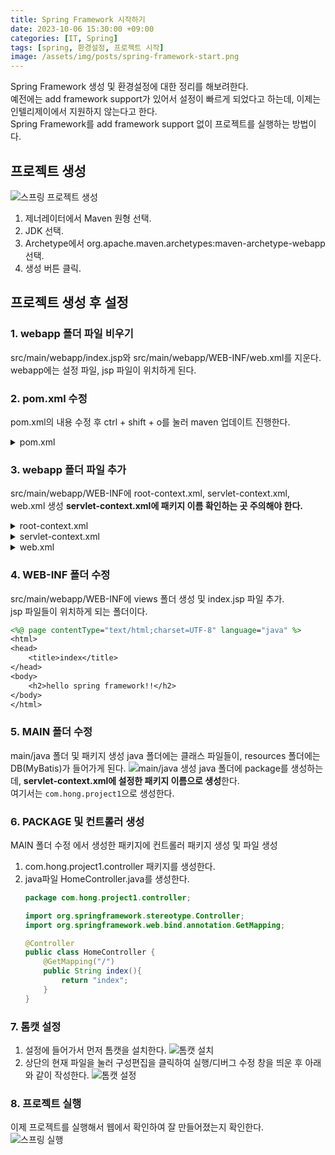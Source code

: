 ```yaml
---
title: Spring Framework 시작하기
date: 2023-10-06 15:30:00 +09:00
categories: [IT, Spring]
tags: [spring, 환경설정, 프로젝트 시작]
image: /assets/img/posts/spring-framework-start.png
---
```



Spring Framework 생성 및 환경설정에 대한 정리를 해보려한다.     
예전에는 add framework support가 있어서 설정이 빠르게 되었다고 하는데, 이제는 인텔리제이에서 지원하지 않는다고 한다.   
Spring Framework를 add framework support 없이 프로젝트를 실행하는 방법이다.

## 프로젝트 생성
![스프링 프로젝트 생성](https://github.com/honge7694/honge7694.github.io/assets/76715487/ae05bea6-0019-45d3-b84e-1060da2ad33f)
1. 제너레이터에서 Maven 원형 선택.
2. JDK 선택.
3. Archetype에서 org.apache.maven.archetypes:maven-archetype-webapp 선택.
4. 생성 버튼 클릭.

## 프로젝트 생성 후 설정

### 1. webapp 폴더 파일 비우기
src/main/webapp/index.jsp와 src/main/webapp/WEB-INF/web.xml를 지운다.
webapp에는 설정 파일, jsp 파일이 위치하게 된다.

### 2. pom.xml 수정
pom.xml의 내용 수정 후 ctrl + shift + o를 눌러 maven 업데이트 진행한다.
<details>
<summary>pom.xml</summary>

<div markdown="1">

```xml
<project xmlns="http://maven.apache.org/POM/4.0.0" xmlns:xsi="http://www.w3.org/2001/XMLSchema-instance"
  xsi:schemaLocation="http://maven.apache.org/POM/4.0.0 http://maven.apache.org/maven-v4_0_0.xsd">
  <modelVersion>4.0.0</modelVersion>
  <groupId>org.example</groupId>
  <artifactId>springframework_practice</artifactId>
  <packaging>war</packaging>
  <version>1.0-SNAPSHOT</version>
  <name>springframework_practice Maven Webapp</name>
  <url>http://maven.apache.org</url>

  <properties>
	<project.build.sourceEncoding>UTF-8</project.build.sourceEncoding>
	<maven.compiler.source>11</maven.compiler.source>
	<maven.compiler.target>11</maven.compiler.target>
	<java-version>11</java-version>
	<org.springframework-version>5.3.20</org.springframework-version>
	<org.slf4j-version>1.7.25</org.slf4j-version>
  </properties>

  <dependencies>
	<!-- Spring -->
	<dependency>
	  <groupId>org.springframework</groupId>
	  <artifactId>spring-context</artifactId>
	  <version>${org.springframework-version}</version>
	  <exclusions>
		<!-- Exclude Commons Logging in favor of SLF4j -->
		<exclusion>
		  <groupId>commons-logging</groupId>
		  <artifactId>commons-logging</artifactId>
		</exclusion>
	  </exclusions>
	</dependency>
	<dependency>
	  <groupId>org.springframework</groupId>
	  <artifactId>spring-webmvc</artifactId>
	  <version>${org.springframework-version}</version>
	</dependency>

	<!-- Logging -->
	<dependency>
	  <groupId>org.slf4j</groupId>
	  <artifactId>slf4j-api</artifactId>
	  <version>${org.slf4j-version}</version>
	</dependency>
	<dependency>
	  <groupId>org.slf4j</groupId>
	  <artifactId>jcl-over-slf4j</artifactId>
	  <version>${org.slf4j-version}</version>
	  <scope>runtime</scope>
	</dependency>

	<!-- @Inject -->
	<dependency>
	  <groupId>javax.inject</groupId>
	  <artifactId>javax.inject</artifactId>
	  <version>1</version>
	</dependency>

	<!-- javax.servlet-api -->
	<dependency>
	  <groupId>javax.servlet</groupId>
	  <artifactId>javax.servlet-api</artifactId>
	  <version>3.1.0</version>
	  <scope>provided</scope>
	</dependency>
	<dependency>
	  <groupId>javax.servlet.jsp</groupId>
	  <artifactId>jsp-api</artifactId>
	  <version>2.1</version>
	  <scope>provided</scope>
	</dependency>
	<dependency>
	  <groupId>javax.servlet</groupId>
	  <artifactId>jstl</artifactId>
	  <version>1.2</version>
	</dependency>

	<!-- data base -->
	<dependency>
	  <groupId>mysql</groupId>
	  <artifactId>mysql-connector-java</artifactId>
	  <version>8.0.22</version>
	</dependency>
	<dependency>
	  <groupId>org.mybatis</groupId>
	  <artifactId>mybatis</artifactId>
	  <version>3.5.6</version>
	</dependency>
	<dependency>
	  <groupId>org.mybatis</groupId>
	  <artifactId>mybatis-spring</artifactId>
	  <version>1.3.2</version>
	</dependency>
	<dependency>
	  <groupId>org.springframework</groupId>
	  <artifactId>spring-jdbc</artifactId>
	  <version>${org.springframework-version}</version>
	</dependency>
	<dependency>
	  <groupId>org.apache.tomcat</groupId>
	  <artifactId>tomcat-dbcp</artifactId>
	  <version>9.0.31</version>
	</dependency>

	<!-- fileupload -->
	<dependency>
	  <groupId>commons-fileupload</groupId>
	  <artifactId>commons-fileupload</artifactId>
	  <version>1.3.1</version>
	</dependency>

	<!-- Lombok -->
	<dependency>
	  <groupId>org.projectlombok</groupId>
	  <artifactId>lombok</artifactId>
	  <version>1.18.12</version>
	  <scope>provided</scope>
	</dependency>

	<!-- json -->
	<dependency>
	  <groupId>com.googlecode.json-simple</groupId>
	  <artifactId>json-simple</artifactId>
	  <version>1.1.1</version>
	</dependency>
	<dependency>
	  <groupId>com.google.code.gson</groupId>
	  <artifactId>gson</artifactId>
	  <version>2.8.2</version>
	</dependency>
	<!-- jackson-core -->
	<dependency>
	  <groupId>com.fasterxml.jackson.core</groupId>
	  <artifactId>jackson-core</artifactId>
	  <version>2.9.2</version>
	</dependency>
	<dependency>
	  <groupId>junit</groupId>
	  <artifactId>junit</artifactId>
	  <version>4.11</version>
	  <scope>test</scope>
	</dependency>
  </dependencies>

  <build>
	<finalName>mvc_test</finalName>
	<pluginManagement><!-- lock down plugins versions to avoid using Maven defaults (may be moved to parent pom) -->
	  <plugins>
		<plugin>
		  <artifactId>maven-clean-plugin</artifactId>
		  <version>3.1.0</version>
		</plugin>
		<!-- see http://maven.apache.org/ref/current/maven-core/default-bindings.html#Plugin_bindings_for_war_packaging -->
		<plugin>
		  <artifactId>maven-resources-plugin</artifactId>
		  <version>3.0.2</version>
		</plugin>
		<plugin>
		  <artifactId>maven-compiler-plugin</artifactId>
		  <version>3.8.0</version>
		</plugin>
		<plugin>
		  <artifactId>maven-surefire-plugin</artifactId>
		  <version>2.22.1</version>
		</plugin>
		<plugin>
		  <artifactId>maven-war-plugin</artifactId>
		  <version>3.2.2</version>
		</plugin>
		<plugin>
		  <artifactId>maven-install-plugin</artifactId>
		  <version>2.5.2</version>
		</plugin>
		<plugin>
		  <artifactId>maven-deploy-plugin</artifactId>
		  <version>2.8.2</version>
		</plugin>
	  </plugins>
	</pluginManagement>
	<plugins>
	  <plugin>
		<groupId>org.apache.maven.plugins</groupId>
		<artifactId>maven-compiler-plugin</artifactId>
		<configuration>
		  <source>11</source>
		  <target>11</target>
		</configuration>
	  </plugin>
	</plugins>
  </build>
</project>

```
</div>
</details>

### 3. webapp 폴더 파일 추가
src/main/webapp/WEB-INF에 root-context.xml, servlet-context.xml, web.xml 생성
**servlet-context.xml에 패키지 이름 확인하는 곳 주의해야 한다.**

<details>
<summary>root-context.xml</summary>

<div markdown="1">

```xml
<?xml version="1.0" encoding="UTF-8"?>
<beans xmlns="http://www.springframework.org/schema/beans"
	   xmlns:xsi="http://www.w3.org/2001/XMLSchema-instance"
	   xmlns:jdbc="http://www.springframework.org/schema/jdbc"
	   xmlns:tx="http://www.springframework.org/schema/tx"
	   xmlns:aop="http://www.springframework.org/schema/aop"
	   xsi:schemaLocation="http://www.springframework.org/schema/jdbc http://www.springframework.org/schema/jdbc/spring-jdbc.xsd
		http://www.springframework.org/schema/beans http://www.springframework.org/schema/beans/spring-beans.xsd
		http://www.springframework.org/schema/aop http://www.springframework.org/schema/aop/spring-aop.xsd
		http://www.springframework.org/schema/tx http://www.springframework.org/schema/tx/spring-tx.xsd">
</beans>
```
</div>

</details>

<details>
<summary>servlet-context.xml</summary>

<div markdown="1">

```xml
<?xml version="1.0" encoding="UTF-8"?>
<beans:beans xmlns="http://www.springframework.org/schema/mvc"
			 xmlns:xsi="http://www.w3.org/2001/XMLSchema-instance"
			 xmlns:beans="http://www.springframework.org/schema/beans"
			 xmlns:context="http://www.springframework.org/schema/context"
			 xsi:schemaLocation="http://www.springframework.org/schema/mvc http://www.springframework.org/schema/mvc/spring-mvc.xsd
		http://www.springframework.org/schema/beans http://www.springframework.org/schema/beans/spring-beans.xsd
		http://www.springframework.org/schema/context http://www.springframework.org/schema/context/spring-context.xsd">

	<annotation-driven />

	<!-- Handles HTTP GET requests for /resources/** by efficiently serving up static resources in the ${webappRoot}/resources directory -->
	<resources mapping="/resources/**" location="/resources/"/>

	<!-- Resolves views selected for rendering by @Controllers to .jsp resources in the /WEB-INF/views directory -->
	<beans:bean class="org.springframework.web.servlet.view.InternalResourceViewResolver">
		<beans:property name="prefix" value="/WEB-INF/views/" />
		<beans:property name="suffix" value=".jsp" />
	</beans:bean>

	<!-- 프로젝트 패키지 이름 확인 -->
	<context:component-scan base-package="com.hong.project1" />

</beans:beans>
```
</div>

</details>

<details>
<summary>web.xml</summary>

<div markdown="1">

```xml
<?xml version="1.0" encoding="UTF-8"?>
<web-app xmlns:xsi="http://www.w3.org/2001/XMLSchema-instance"
		 xmlns="http://xmlns.jcp.org/xml/ns/javaee"
		 xsi:schemaLocation="http://xmlns.jcp.org/xml/ns/javaee http://xmlns.jcp.org/xml/ns/javaee/web-app_3_1.xsd"
		 version="3.1">

	<context-param>
		<param-name>contextConfigLocation</param-name>
		<param-value>
			/WEB-INF/root-context.xml
		</param-value>
	</context-param>

	<listener>
		<listener-class>org.springframework.web.context.ContextLoaderListener</listener-class>
	</listener>

	<servlet>
		<servlet-name>appServlet</servlet-name>
		<servlet-class>org.springframework.web.servlet.DispatcherServlet</servlet-class>
		<init-param>
			<param-name>contextConfigLocation</param-name>
			<param-value>/WEB-INF/servlet-context.xml</param-value>
		</init-param>
		<load-on-startup>1</load-on-startup>
	</servlet>

	<servlet-mapping>
		<servlet-name>appServlet</servlet-name>
		<url-pattern>/</url-pattern>
	</servlet-mapping>

	<filter>
		<filter-name>encodingFilter</filter-name>
		<filter-class>org.springframework.web.filter.CharacterEncodingFilter</filter-class>
		<init-param>
			<param-name>encoding</param-name>
			<param-value>UTF-8</param-value>
		</init-param>
	</filter>

	<filter-mapping>
		<filter-name>encodingFilter</filter-name>
		<url-pattern>/*</url-pattern>
	</filter-mapping>

</web-app>
```
</div>

</details>
 
### 4. WEB-INF 폴더 수정
src/main/webapp/WEB-INF에 views 폴더 생성 및 index.jsp 파일 추가.    
jsp 파일들이 위치하게 되는 폴더이다.
	
```jsp
<%@ page contentType="text/html;charset=UTF-8" language="java" %>
<html>
<head>
	<title>index</title>
</head>
<body>
	<h2>hello spring framework!!</h2>
</body>
</html>
```

### 5. MAIN 폴더 수정
main/java 폴더 및 패키지 생성
java 폴더에는 클래스 파일들이, resources 폴더에는 DB(MyBatis)가 들어가게 된다.
![main/java 생성](https://github.com/honge7694/honge7694.github.io/assets/76715487/1a8d3348-5172-4150-a143-36835b7f9ebd)
java 폴더에 package를 생성하는데, **servlet-context.xml에 설정한 패키지 이름으로 생성**한다.    
여기서는 `com.hong.project1`으로 생성한다.

### 6. PACKAGE 및 컨트롤러 생성
MAIN 폴더 수정 에서 생성한 패키지에 컨트롤러 패키지 생성 및 파일 생성
1. com.hong.project1.controller 패키지를 생성한다.
2. java파일 HomeController.java를 생성한다.
    ```java
    package com.hong.project1.controller;

    import org.springframework.stereotype.Controller;
    import org.springframework.web.bind.annotation.GetMapping;

    @Controller
    public class HomeController {
        @GetMapping("/")
        public String index(){
            return "index";
        }
    }

    ```

### 7. 톰캣 설정
1. 설정에 들어가서 먼저 톰캣을 설치한다.
	![톰캣 설치](https://github.com/honge7694/honge7694.github.io/assets/76715487/567a9fbf-e017-40fc-aff7-d6270f009731)
2. 상단의 현재 파일을 눌러 구성편집을 클릭하여 실행/디버그 수정 창을 띄운 후 아래와 같이 작성한다.
	![톰캣 설정](https://github.com/honge7694/honge7694.github.io/assets/76715487/67c34330-afe2-4585-b32d-b3d96a201baf)
	
### 8. 프로젝트 실행
이제 프로젝트를 실행해서 웹에서 확인하여 잘 만들어졌는지 확인한다.   
![스프링 실행](https://github.com/honge7694/honge7694.github.io/assets/76715487/ae96eabe-c4b9-4158-b487-03c2325acd0e)
	